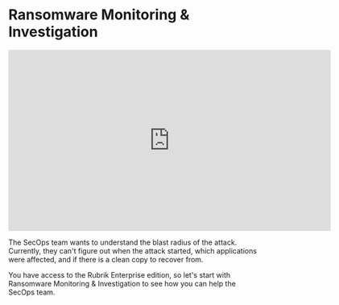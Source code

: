 # Ransomware Monitoring & Investigation

<iframe title="vimeo-player" src="https://player.vimeo.com/video/716514168?h=2368f57c62&title=0" width="640" height="360" frameborder="0" allowfullscreen></iframe>

The SecOps team wants to understand the blast radius of the attack. Currently, they can't figure out when the attack started, which applications were affected, and if there is a clean copy to recover from. 

You have access to the Rubrik Enterprise edition, so let's start with Ransomware Monitoring & Investigation to see how you can help the SecOps team.